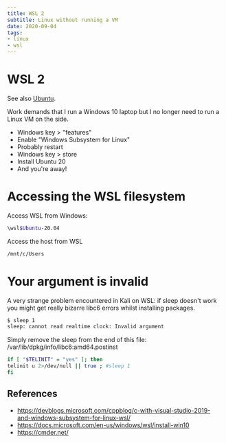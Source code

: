 ```yaml
---
title: WSL 2
subtitle: Linux without running a VM
date: 2020-09-04
tags:
- linux
- wsl
---
```


# WSL 2

See also [Ubuntu](/post/ubuntu).

Work demands that I run a Windows 10 laptop but I no longer need to run a Linux
VM on the side.

- Windows key > "features"
- Enable "Windows Subsystem for Linux"
- Probably restart
- Windows key > store
- Install Ubuntu 20
- And you're away!

# Accessing the WSL filesystem
Access WSL from Windows:
```bash
\wsl$Ubuntu-20.04
```

Access the host from WSL
```bash
/mnt/c/Users
```

# Your argument is invalid
A very strange problem encountered in Kali on WSL: if sleep doesn't work you
might get really bizarre libc6 errors whilst installing packages.

```bash
$ sleep 1
sleep: cannot read realtime clock: Invalid argument
```

Simply remove the sleep from the end of this file: /var/lib/dpkg/info/libc6:amd64.postinst

```bash
if [ "$TELINIT" = "yes" ]; then
telinit u 2>/dev/null || true ; #sleep 1
fi
```

## References
- https://devblogs.microsoft.com/cppblog/c-with-visual-studio-2019-and-windows-subsystem-for-linux-wsl/
- https://docs.microsoft.com/en-us/windows/wsl/install-win10
- https://cmder.net/
